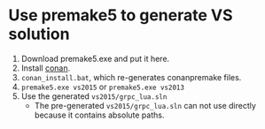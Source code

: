 # Use premake5 to generate VS solution

1. Download premake5.exe and put it here.
1. Install [conan](http://docs.conan.io/en/latest/installation.html).
1. `conan_install.bat`, which re-generates conanpremake files.
1. `premake5.exe vs2015` or `premake5.exe vs2013`
1. Use the generated `vs2015/grpc_lua.sln`
	+ The pre-generated `vs2015/grpc_lua.sln` can not use directly because it contains absolute paths.

